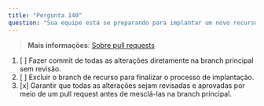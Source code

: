 ```yaml
---
title: "Pergunta 140"
question: "Sua equipe está se preparando para implantar um novo recurso usando branches do GitHub. O que deve ser feito para garantir que o branch de recurso esteja pronto para implantação?"
---
```


> **Mais informações**: [Sobre pull requests](https://docs.github.com/en/pull-requests/collaborating-with-pull-requests/proposing-changes-to-your-work-with-pull-requests/about-pull-requests)  
1. [ ] Fazer commit de todas as alterações diretamente na branch principal sem revisão.  
1. [ ] Excluir o branch de recurso para finalizar o processo de implantação.  
1. [x] Garantir que todas as alterações sejam revisadas e aprovadas por meio de um pull request antes de mesclá-las na branch principal.  
